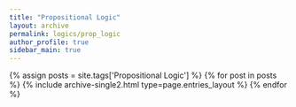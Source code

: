```yaml
---
title: "Propositional Logic"
layout: archive
permalink: logics/prop_logic
author_profile: true
sidebar_main: true
---
```



{% assign posts = site.tags['Propositional Logic'] %}
{% for post in posts %} {% include archive-single2.html type=page.entries_layout %} {% endfor %}